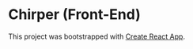 # Chirper (Front-End)

This project was bootstrapped with [Create React App](https://github.com/facebook/create-react-app).


